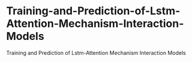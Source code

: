 # Training-and-Prediction-of-Lstm-Attention-Mechanism-Interaction-Models
Training and Prediction of Lstm-Attention Mechanism Interaction Models
